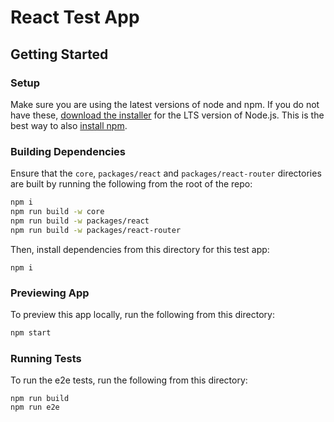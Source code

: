 # React Test App

## Getting Started

### Setup

Make sure you are using the latest versions of node and npm. If you do not have these, [download the installer](https://nodejs.org/) for the LTS version of Node.js. This is the best way to also [install npm](https://blog.npmjs.org/post/85484771375/how-to-install-npm#_=_).

### Building Dependencies

Ensure that the `core`, `packages/react` and `packages/react-router` directories are built by running the following from the root of the repo:

```bash
npm i
npm run build -w core
npm run build -w packages/react
npm run build -w packages/react-router
```

Then, install dependencies from this directory for this test app:

```
npm i
```

### Previewing App

To preview this app locally, run the following from this directory:

```bash
npm start
```

### Running Tests

To run the e2e tests, run the following from this directory:

```
npm run build
npm run e2e
```
